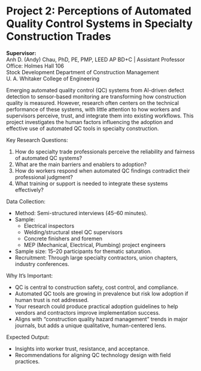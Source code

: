 # Project 2: Perceptions of Automated Quality Control Systems in Specialty Construction Trades

**Supervisor:**   
Anh D. (Andy) Chau, PhD, PE, PMP, LEED AP BD+C | Assistant Professor  
Office: Holmes Hall 106  
Stock Development Department of Construction Management  
U. A. Whitaker College of Engineering   

Emerging automated quality control (QC) systems from AI-driven defect detection to sensor-based monitoring are transforming how construction quality is measured. However, research often centers on the technical performance of these systems, with little attention to how workers and supervisors perceive, trust, and integrate them into existing workflows. This project investigates the human factors influencing the adoption and effective use of automated QC tools in specialty construction.

Key Research Questions:
1.	How do specialty trade professionals perceive the reliability and fairness of automated QC systems?
2.	What are the main barriers and enablers to adoption?
3.	How do workers respond when automated QC findings contradict their professional judgment?
4.	What training or support is needed to integrate these systems effectively?

Data Collection:
-	Method: Semi-structured interviews (45–60 minutes).
-	Sample:
    - Electrical inspectors
    - Welding/structural steel QC supervisors
    - Concrete finishers and foremen
    - MEP (Mechanical, Electrical, Plumbing) project engineers
-	Sample size: 15–20 participants for thematic saturation.
-	Recruitment: Through large specialty contractors, union chapters, industry conferences.

Why It’s Important:
-	QC is central to construction safety, cost control, and compliance.
-	Automated QC tools are growing in prevalence but risk low adoption if human trust is not addressed.
-	Your research could produce practical adoption guidelines to help vendors and contractors improve implementation success.
-	Aligns with “construction quality hazard management” trends in major journals, but adds a unique qualitative, human-centered lens.

Expected Output:
-	Insights into worker trust, resistance, and acceptance.
-	Recommendations for aligning QC technology design with field practices.
